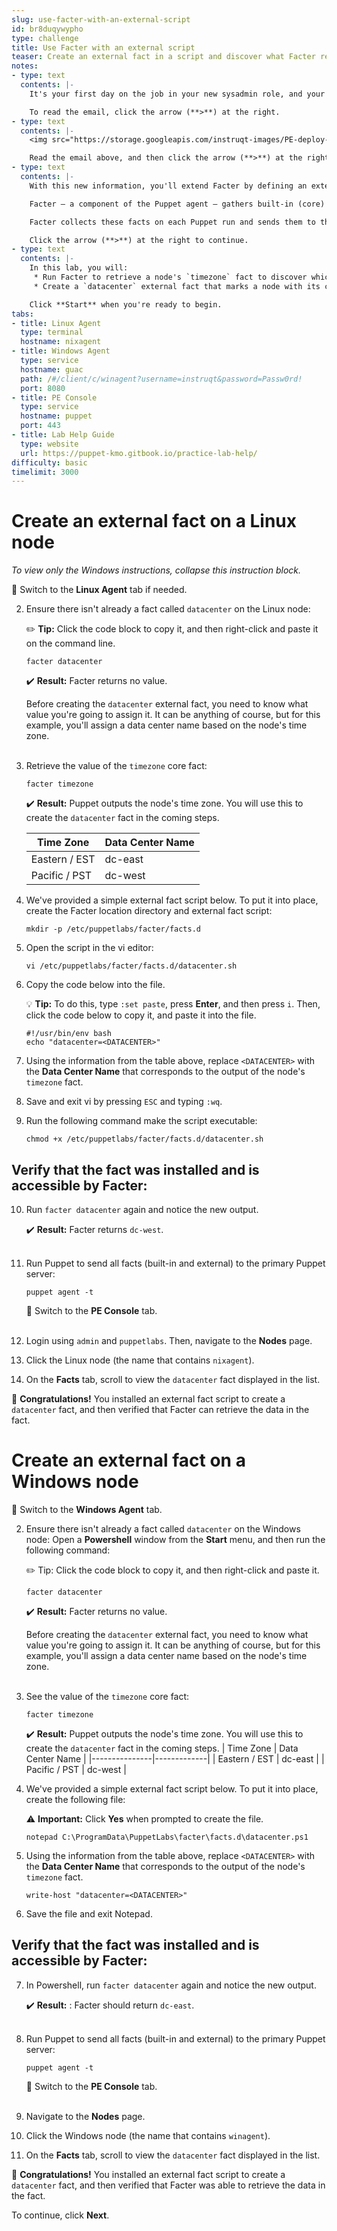 ```yaml
---
slug: use-facter-with-an-external-script
id: br8duqywypho
type: challenge
title: Use Facter with an external script
teaser: Create an external fact in a script and discover what Facter returns.
notes:
- type: text
  contents: |-
    It's your first day on the job in your new sysadmin role, and your boss sent you an email asking you to tag each node with its corresponding data center.

    To read the email, click the arrow (**>**) at the right.
- type: text
  contents: |-
    <img src="https://storage.googleapis.com/instruqt-images/PE-deploy-and-discover/lab-3.0-boss-memo.png" width="90%">

    Read the email above, and then click the arrow (**>**) at the right to continue.
- type: text
  contents: |-
    With this new information, you'll extend Facter by defining an external fact that identifies and tags each server with its corresponding data center location.

    Facter — a component of the Puppet agent — gathers built-in (core) facts that are packaged within it. It can also gather custom or external facts by using scripts that you or a third party have written.

    Facter collects these facts on each Puppet run and sends them to the primary server. The primary server uses facts to build each agent's catalog.

    Click the arrow (**>**) at the right to continue.
- type: text
  contents: |-
    In this lab, you will:
     * Run Facter to retrieve a node's `timezone` fact to discover which time zone a node is located in.
     * Create a `datacenter` external fact that marks a node with its corresponding data center based on its time zone.

    Click **Start** when you're ready to begin.
tabs:
- title: Linux Agent
  type: terminal
  hostname: nixagent
- title: Windows Agent
  type: service
  hostname: guac
  path: /#/client/c/winagent?username=instruqt&password=Passw0rd!
  port: 8080
- title: PE Console
  type: service
  hostname: puppet
  port: 443
- title: Lab Help Guide
  type: website
  url: https://puppet-kmo.gitbook.io/practice-lab-help/
difficulty: basic
timelimit: 3000
---
```

Create an external fact on a Linux node
========
*To view only the Windows instructions, collapse this instruction block.*

🔀 Switch to the **Linux Agent** tab if needed.

2. Ensure there isn't already a fact called `datacenter` on the Linux node:

    ✏️ **Tip:** Click the code block to copy it, and then right-click and paste it on the command line.
    ```
    facter datacenter
    ```
    ✔️ **Result:** Facter returns no value.

    Before creating the `datacenter` external fact, you need to know what value you're going to assign it. It can be anything of course, but for this example, you'll assign a data center name based on the node's time zone.<br><br>

3. Retrieve the value of the `timezone` core fact:
    ```
    facter timezone
    ```
    ✔️ **Result:** Puppet outputs the node's time zone. You will use this to create the `datacenter` fact in the coming steps.

    | Time Zone     | Data Center Name |
    |---------------|-------------|
    | Eastern / EST | dc-east     |
    | Pacific / PST | dc-west     |


4. We've provided a simple external fact script below. To put it into place, create the Facter location directory and external fact script:
    ```
    mkdir -p /etc/puppetlabs/facter/facts.d
    ```
5. Open the script in the vi editor:
    ```
    vi /etc/puppetlabs/facter/facts.d/datacenter.sh
    ```
6. Copy the code below into the file.

    💡 **Tip:** To do this, type `:set paste`, press **Enter**, and then press `i`. Then, click the code below to copy it, and paste it into the file.
    ```
    #!/usr/bin/env bash
    echo "datacenter=<DATACENTER>"
    ```

7. Using the information from the table above, replace `<DATACENTER>` with the ****Data Center Name**** that corresponds to the output of the node's `timezone` fact.

8. Save and exit vi by pressing `ESC` and typing `:wq`.

9. Run the following command make the script executable:
    ```
    chmod +x /etc/puppetlabs/facter/facts.d/datacenter.sh
    ```

## Verify that the fact was installed and is accessible by Facter:

10. Run `facter datacenter` again and notice the new output.

    ✔️ **Result:** Facter returns `dc-west`.<br><br>

11. Run Puppet to send all facts (built-in and external) to the primary Puppet server:
    ```
    puppet agent -t
    ```
    🔀 Switch to the **PE Console** tab.<br><br>

12. Login using `admin` and `puppetlabs`. Then, navigate to the **Nodes** page.

13. Click the Linux node (the name that contains `nixagent`).

14. On the **Facts** tab, scroll to view the `datacenter` fact displayed in the list.

🎈 **Congratulations!**  You installed an external fact script to create a `datacenter` fact, and then verified that Facter can retrieve the data in the fact.

Create an external fact on a Windows node
========
🔀  Switch to the **Windows Agent** tab.

2. Ensure there isn't already a fact called `datacenter` on the Windows node: Open a ****Powershell**** window from the ****Start**** menu, and then run the following command:

    ✏️ Tip: Click the code block to copy it, and then right-click and paste it.

    ```
    facter datacenter
    ```
    ✔️ **Result:** Facter returns no value.

    Before creating the `datacenter` external fact, you need to know what value you're going to assign it. It can be anything of course, but for this example, you'll assign a data center name based on the node's time zone.<br><br>

3. See the value of the `timezone` core fact:
    ```
    facter timezone
    ```
    ✔️ **Result:** Puppet outputs the node's time zone. You will use this to create the `datacenter` fact in the coming steps.
    | Time Zone     | Data Center Name |
    |---------------|-------------|
    | Eastern / EST | dc-east     |
    | Pacific / PST | dc-west     |

4. We've provided a simple external fact script below. To put it into place, create the following file:

    ⚠️ **Important:** Click ****Yes**** when prompted to create the file.

    ```
    notepad C:\ProgramData\PuppetLabs\facter\facts.d\datacenter.ps1
    ```

5. Using the information from the table above, replace `<DATACENTER>` with the ****Data Center Name**** that corresponds to the output of the node's `timezone` fact.
    ```
    write-host "datacenter=<DATACENTER>"
    ```
6. Save the file and exit Notepad.

## Verify that the fact was installed and is accessible by Facter:

7. In Powershell, run `facter datacenter` again and notice the new output.

    ✔️ **Result:** : Facter should return `dc-east`.<br><br>

1. Run Puppet to send all facts (built-in and external) to the primary Puppet server:
    ```
    puppet agent -t
    ```
    🔀 Switch to the **PE Console** tab.<br><br>

1. Navigate to the **Nodes** page.

1. Click the Windows node (the name that contains `winagent`).

1. On the **Facts** tab, scroll to view the `datacenter` fact displayed in the list.

🎈 **Congratulations!**  You installed an external fact script to create a `datacenter` fact, and then verified that Facter was able to retrieve the data in the fact.

To continue, click **Next**.